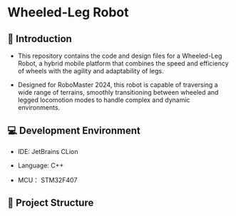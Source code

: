 #   Wheeled-Leg Robot

## 🚀 Introduction

- This repository contains the code and design files for a Wheeled-Leg Robot, a hybrid mobile platform that combines the speed and efficiency of wheels with the agility and adaptability of legs.

- Designed for RoboMaster 2024, this robot is capable of traversing a wide range of terrains, smoothly transitioning between wheeled and legged locomotion modes to handle complex and dynamic environments.


## 💻 Development Environment

- IDE: JetBrains CLion

- Language: C++

- MCU： STM32F407
## 📁 Project Structure


